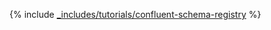 {% include [_includes/tutorials/confluent-schema-registry](../../_tutorials/dataplatform/kafka-confluent-schema-registry.md) %}
